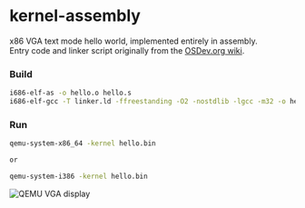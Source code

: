 # kernel-assembly

x86 VGA text mode hello world, implemented entirely in assembly.  
Entry code and linker script originally from the [OSDev.org wiki](https://wiki.osdev.org/Bare_Bones).

### Build

```bash
i686-elf-as -o hello.o hello.s
i686-elf-gcc -T linker.ld -ffreestanding -O2 -nostdlib -lgcc -m32 -o hello.bin hello.o 
```

### Run
```bash
qemu-system-x86_64 -kernel hello.bin

or

qemu-system-i386 -kernel hello.bin
```

![QEMU VGA display](http://10.10.10.1:3000/alex/kernel-assembly/raw/branch/master/img/qemu-system.png)
